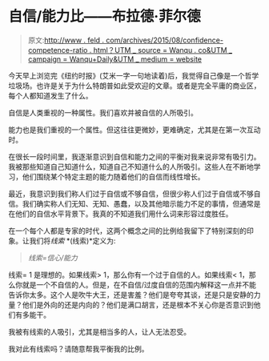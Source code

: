 # 自信/能力比——布拉德·菲尔德

> 原文:[http://www . feld . com/archives/2015/08/confidence-competence-ratio . html？UTM _ source = Wanqu . co&UTM _ campaign = Wanqu+Daily&UTM _ medium = website](http://www.feld.com/archives/2015/08/confidence-competence-ratio.html?utm_source=wanqu.co&utm_campaign=Wanqu+Daily&utm_medium=website)

今天早上浏览完《纽约时报》(艾米一字一句地读着)后，我觉得自己像是一个哲学垃圾场。也许是关于为什么特朗普如此受欢迎的文章。或者是完全平庸的商业区，每个人都知道发生了什么。

自信是人类重视的一种属性。我们喜欢并被自信的人所吸引。

能力也是我们重视的一个属性。但这往往更微妙，更难确定，尤其是在第一次互动时。

在很长一段时间里，我逐渐意识到自信和能力之间的平衡对我来说非常有吸引力。我被那些知道自己知道什么，知道自己不知道什么的人所吸引。这些人在不断地学习，他们围绕某个特定主题的能力随着他们的自信而线性增长。

最近，我意识到我们称人们过于自信或不够自信，但很少称人们过于自信或不够自信。我们确实称人们无知、无知、愚蠢，以及其他暗示能力不足的事情，但通常是在他们的自信水平背景下。我真的不知道我们用什么词来形容过度胜任。

在一个每个人都是专家的时代，这两个概念之间的比例给我留下了特别深刻的印象。让我们将*线索* *(线索)*定义为:

> *线索=信心/能力*

线索= 1 是理想的。如果线索> 1，那么你有一个过于自信的人。如果线索< 1，那么你就是一个不自信的人。但是，在不自信/过度自信的范围内解释这一点并不能告诉你太多。这个人是吹牛大王，还是害羞？他们是夸夸其谈，还是只是安静的力量？他们是外向的还是内向的？他们是满口胡言，还是根本不关心你是否意识到他们有多能干。

我被有线索的人吸引，尤其是相当多的人，让人无法忍受。

我对此有线索吗？请随意帮我平衡我的比例。